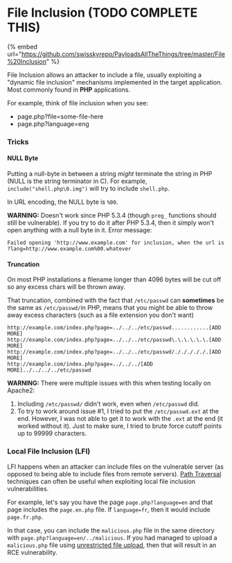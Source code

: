 # File Inclusion (TODO COMPLETE THIS)

{% embed url="https://github.com/swisskyrepo/PayloadsAllTheThings/tree/master/File%20Inclusion" %}

File Inclusion allows an attacker to include a file, usually exploiting a "dynamic file inclusion" mechanisms implemented in the target application. Most commonly found in **PHP** applications.&#x20;

For example, think of file inclusion when you see:

* page.php?file=some-file-here
* page.php?language=eng

### Tricks

#### NULL Byte

Putting a null-byte in between a string _might_ terminate the string in PHP (NULL is the string terminator in C). For example, `include("shell.php\0.img")` will try to include `shell.php`.&#x20;

In URL encoding, the NULL byte is `%00`.&#x20;

**WARNING:** Doesn't work since PHP 5.3.4 (though `preg_` functions should still be vulnerable). If you try to do it after PHP 5.3.4, then it simply won't open anything with a null byte in it. Error message:&#x20;

```
Failed opening 'http://www.example.com' for inclusion, when the url is ?lang=http://www.example.com%00.whatever
```

#### Truncation

On most PHP installations a filename longer than 4096 bytes will be cut off so any excess chars will be thrown away.

That truncation, combined with the fact that `/etc/passwd` can **sometimes** be the same as `/etc/passwd/`in PHP, means that you might be able to throw away excess characters (such as a file extension you don't want)

```
http://example.com/index.php?page=../../../etc/passwd............[ADD MORE]
http://example.com/index.php?page=../../../etc/passwd\.\.\.\.\.\.[ADD MORE]
http://example.com/index.php?page=../../../etc/passwd/./././././.[ADD MORE] 
http://example.com/index.php?page=../../../[ADD MORE]../../../../etc/passwd
```

**WARNING:** There were multiple issues with this when testing locally on Apache2:

1. Including `/etc/passwd/` didn't work, even when `/etc/passwd` did.
2. To try to work around issue #1, I tried to put the `/etc/passwd.ext` at the end. However, I was not able to get it to work with the `.ext` at the end (it worked without it). Just to make sure, I tried to brute force cutoff points up to 99999 characters.

### Local File Inclusion (LFI)

LFI happens when an attacker can include files on the vulnerable server (as opposed to being able to include files from remote servers). [Path Traversal](path-traversal.md) techniques can often be useful when exploiting local file inclusion vulnerabilities.

For example, let's say you have the page `page.php?language=en` and that page includes the `page.en.php` file. If `language=fr`, then it would include `page.fr.php`.

In that case, you can include the `malicious.php` file in the same directory with `page.php?language=en/../malicious`. If you had managed to upload a `malicious.php` file using [unrestricted file upload](page-3.md), then that will result in an RCE vulnerability.
